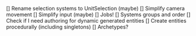 [] Rename selection systems to UnitSelection (maybe)
[] Simplify camera movement 
[] Simplify input (maybe)
[] Jobs!
[] Systems groups and order 
[] Check if I need authoring for dynamic generated entities
[] Create entities procedurally (including singletons)
[] Archetypes?